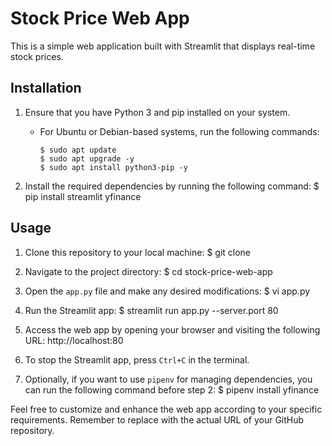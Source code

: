 # Stock Price Web App

This is a simple web application built with Streamlit that displays real-time stock prices.

## Installation

1. Ensure that you have Python 3 and pip installed on your system.
   - For Ubuntu or Debian-based systems, run the following commands:
     ```
     $ sudo apt update
     $ sudo apt upgrade -y
     $ sudo apt install python3-pip -y
     ```

2. Install the required dependencies by running the following command:
$ pip install streamlit yfinance

## Usage

1. Clone this repository to your local machine:
$ git clone <repository-url>

2. Navigate to the project directory:
$ cd stock-price-web-app


3. Open the `app.py` file and make any desired modifications:
$ vi app.py


4. Run the Streamlit app:
$ streamlit run app.py --server.port 80


5. Access the web app by opening your browser and visiting the following URL:
http://localhost:80


6. To stop the Streamlit app, press `Ctrl+C` in the terminal.

7. Optionally, if you want to use `pipenv` for managing dependencies, you can run the following command before step 2:
$ pipenv install yfinance


Feel free to customize and enhance the web app according to your specific requirements.
Remember to replace <repository-url> with the actual URL of your GitHub repository.
